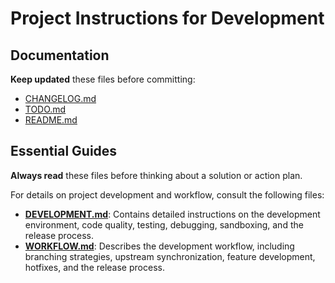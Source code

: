 # Project Instructions for Development

## Documentation

**Keep updated** these files before committing:

- [CHANGELOG.md](./CHANGELOG.md)
- [TODO.md](./TODO.md)
- [README.md](./README.md)

## Essential Guides

**Always read** these files before thinking about a solution or action plan.

For details on project development and workflow, consult the following files:

- **[DEVELOPMENT.md](./DEVELOPMENT.md)**: Contains detailed instructions on the development environment, code quality, testing, debugging, sandboxing, and the release process.
- **[WORKFLOW.md](./WORKFLOW.md)**: Describes the development workflow, including branching strategies, upstream synchronization, feature development, hotfixes, and the release process.
